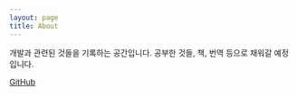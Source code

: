 ```yaml
---
layout: page
title: About
---
```


개발과 관련된 것들을 기록하는 공간입니다.
공부한 것들, 책, 번역 등으로 채워갈 예정입니다.

[GitHub](https://github.com/seon54)


